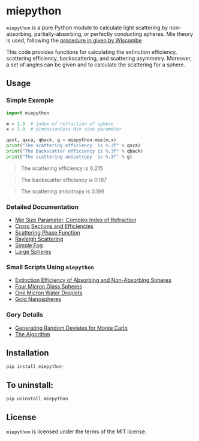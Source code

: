 # miepython

`miepython` is a pure Python module to calculate light scattering by non-absorbing, partially-absorbing, or perfectly conducting spheres. Mie theory 
is used, following the [procedure in given by Wiscombe](http://opensky.ucar.edu/islandora/object/technotes:232)

This code provides functions for calculating the extinction efficiency, scattering efficiency, backscattering, and scattering asymmetry. Moreover, a set of angles can be given and to calculate the scattering for a sphere.

## Usage

### Simple Example

```python
import miepython

m = 1.5  # index of refraction of sphere
x = 1.0  # dimensionless Mie size parameter

qext, qsca, qback, g = miepython.mie(m,x)
print("The scattering efficiency  is %.3f" % qsca)
print("The backscatter efficiency is %.3f" % qback)
print("The scattering anisotropy  is %.3f" % g)
```

> The scattering efficiency  is 0.215

> The backscatter efficiency is 0.187

> The scattering anisotropy  is 0.199


### Detailed Documentation
* [Mie Size Parameter, Complex Index of Refraction](https://github.com/scottprahl/miepython/blob/master/doc/01_basics.ipynb) 
* [Cross Sections and Efficiencies](https://github.com/scottprahl/miepython/blob/master/doc/02_efficiencies.ipynb) 
* [Scattering Phase Function](https://github.com/scottprahl/miepython/blob/master/doc/03_angular_scattering.ipynb) 
* [Rayleigh Scattering](https://github.com/scottprahl/miepython/blob/master/doc/04_rayleigh.ipynb) 
* [Simple Fog](https://github.com/scottprahl/miepython/blob/master/doc/05_fog.ipynb) 
* [Large Spheres](https://github.com/scottprahl/miepython/blob/master/doc/08-large_spheres.ipynb)

### Small Scripts Using `miepython`
* [Extinction Efficiency of Absorbing and Non-Absorbing Spheres](https://github.com/scottprahl/miepython/blob/master/miepython/examples/01_dielectric.py) 
* [Four Micron Glass Spheres](https://github.com/scottprahl/miepython/blob/master/miepython/examples/02_glass.py) 
* [One Micron Water Droplets](https://github.com/scottprahl/miepython/blob/master/miepython/examples/03_droplets.py) 
* [Gold Nanospheres](https://github.com/scottprahl/miepython/blob/master/miepython/examples/04_gold.py) 

### Gory Details
* [Generating Random Deviates for Monte Carlo](https://github.com/scottprahl/miepython/blob/master/doc/06_random_deviates.ipynb)
* [The Algorithm](https://github.com/scottprahl/miepython/blob/master/doc/07_algorithm.ipynb)

## Installation

    pip install miepython

## To uninstall:

    pip uninstall miepython

## License

`miepython` is licensed under the terms of the MIT license.